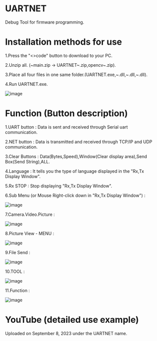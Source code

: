 # UARTNET
  Debug Tool for firmware programming.
# Installation methods for use
  1.Press the "<>code" button to download to your PC.
  
  2.Unzip all. (~main.zip → UARTNET~.zip,opencv~.zip).
  
  3.Place all four files in one same folder.(UARTNET.exe,~.dll,~.dll,~.dll).
  
  4.Run UARTNET.exe.
  
  ![image](https://github.com/MyJungSeYoung/UARTNET/assets/144007480/5ce3ef01-1efc-4d7c-af4b-06eb9e39b0e6)
  
# Function (Button description)
  1.UART button : Data is sent and received through Serial uart communication.
  
  2.NET button  : Data is transmitted and received through TCP/IP and UDP communication.
  
  3.Clear Buttons : Data(Bytes,Speed),Window(Clear display area),Send Box(Send String),ALL.
  
  4.Language : It tells you the type of language displayed in the "Rx,Tx Display Window".
  
  5.Rx STOP : Stop displaying "Rx,Tx Display Window".
  
  6.Sub Menu (or Mouse Right-click down in "Rx,Tx Display Window") :
  
  ![image](https://github.com/MyJungSeYoung/UARTNET/assets/144007480/1a1f5270-0550-45a6-918e-447c55ed07a7)
  
  7.Camera.Video.Picture :
  
  ![image](https://github.com/MyJungSeYoung/UARTNET/assets/144007480/c6cf3128-29b6-434b-b7ce-ae4e1a9a1a94)
  
  8.Picture View - MENU :
  
  ![image](https://github.com/MyJungSeYoung/UARTNET/assets/144007480/10303bca-e529-4b9b-8922-8368e60a2f65)
  
  9.File Send :
  
  ![image](https://github.com/MyJungSeYoung/UARTNET/assets/144007480/c332a592-a4e0-488e-8c75-af4858342eb2)
  
  10.TOOL :
  
  ![image](https://github.com/MyJungSeYoung/UARTNET/assets/144007480/1308edd3-5c4f-4c37-a518-ad289f76d90e)
  
  11.Function :
  
  ![image](https://github.com/MyJungSeYoung/UARTNET/assets/144007480/f5bef2ee-6f5e-4a77-b3de-9d33cf423b1e)
  
# YouTube (detailed use example)
  Uploaded on September 8, 2023 under the UARTNET name.
